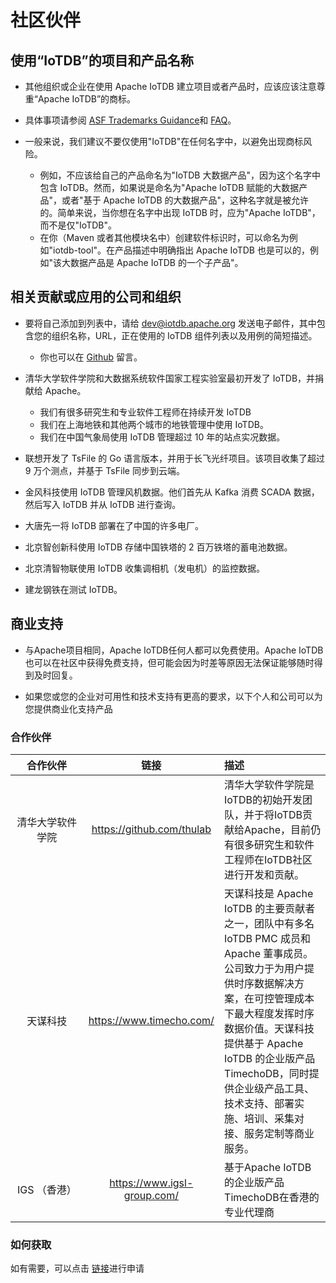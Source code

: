 <!--

    Licensed to the Apache Software Foundation (ASF) under one
    or more contributor license agreements.  See the NOTICE file
    distributed with this work for additional information
    regarding copyright ownership.  The ASF licenses this file
    to you under the Apache License, Version 2.0 (the
    "License"); you may not use this file except in compliance
    with the License.  You may obtain a copy of the License at
    
        http://www.apache.org/licenses/LICENSE-2.0
    
    Unless required by applicable law or agreed to in writing,
    software distributed under the License is distributed on an
    "AS IS" BASIS, WITHOUT WARRANTIES OR CONDITIONS OF ANY
    KIND, either express or implied.  See the License for the
    specific language governing permissions and limitations
    under the License.

-->

# 社区伙伴

## 使用“IoTDB”的项目和产品名称

- 其他组织或企业在使用 Apache IoTDB 建立项目或者产品时，应该应该注意尊重“Apache IoTDB”的商标。
- 具体事项请参阅 [ASF Trademarks Guidance](https://www.apache.org/foundation/marks/)和 [FAQ](https://www.apache.org/foundation/marks/faq/)。

- 一般来说，我们建议不要仅使用"IoTDB"在任何名字中，以避免出现商标风险。
  - 例如，不应该给自己的产品命名为"IoTDB 大数据产品"，因为这个名字中包含 IoTDB。然而，如果说是命名为"Apache IoTDB 赋能的大数据产品"，或者"基于 Apache IoTDB 的大数据产品"，这种名字就是被允许的。简单来说，当你想在名字中出现 IoTDB 时，应为"Apache IoTDB"，而不是仅"IoTDB"。
  - 在你（Maven 或者其他模块名中）创建软件标识时，可以命名为例如"iotdb-tool"。在产品描述中明确指出 Apache IoTDB 也是可以的，例如"该大数据产品是 Apache IoTDB 的一个子产品"。

## 相关贡献或应用的公司和组织
- 要将自己添加到列表中，请给 dev@iotdb.apache.org 发送电子邮件，其中包含您的组织名称，URL，正在使用的 IoTDB 组件列表以及用例的简短描述。
  - 你也可以在 [Github](https://github.com/apache/iotdb/issues/748) 留言。

- 清华大学软件学院和大数据系统软件国家工程实验室最初开发了 IoTDB，并捐献给 Apache。
	- 我们有很多研究生和专业软件工程师在持续开发 IoTDB
	- 我们在上海地铁和其他两个城市的地铁管理中使用 IoTDB。
	- 我们在中国气象局使用 IoTDB 管理超过 10 年的站点实况数据。
	
- 联想开发了 TsFile 的 Go 语言版本，并用于长飞光纤项目。该项目收集了超过 9 万个测点，并基于 TsFile 同步到云端。

- 金风科技使用 IoTDB 管理风机数据。他们首先从 Kafka 消费 SCADA 数据，然后写入 IoTDB 并从 IoTDB 进行查询。

- 大唐先一将 IoTDB 部署在了中国的许多电厂。
 
- 北京智创新科使用 IoTDB 存储中国铁塔的 2 百万铁塔的蓄电池数据。

- 北京清智物联使用 IoTDB 收集调相机（发电机）的监控数据。

- 建龙钢铁在测试 IoTDB。

## 商业支持
- 与Apache项目相同，Apache IoTDB任何人都可以免费使用。Apache IoTDB也可以在社区中获得免费支持，但可能会因为时差等原因无法保证能够随时得到及时回复。

- 如果您或您的企业对可用性和技术支持有更高的要求，以下个人和公司可以为您提供商业化支持产品
### 合作伙伴
| <div style="width:100px;">合作伙伴      </div>   | 链接                        | 描述                                                         |
| :---------------: | :--------------------------: | :----------------------------------------------------------- |
| 清华大学软件学院 | https://github.com/thulab   | 清华大学软件学院是IoTDB的初始开发团队，并于将IoTDB贡献给Apache，目前仍有很多研究生和软件工程师在IoTDB社区进行开发和贡献。 |
| 天谋科技         | https://www.timecho.com/    | 天谋科技是 Apache IoTDB 的主要贡献者之一，团队中有多名 IoTDB PMC 成员和 Apache 董事成员。公司致力于为用户提供时序数据解决方案，在可控管理成本下最大程度发挥时序数据价值。天谋科技提供基于 Apache IoTDB 的企业版产品 TimechoDB，同时提供企业级产品工具、技术支持、部署实施、培训、采集对接、服务定制等商业服务。 |
| IGS （香港）     | https://www.igsl-group.com/ | 基于Apache IoTDB的企业版产品TimechoDB在香港的专业代理商      |

### 如何获取
如有需要，可以点击 [链接](https://www.timecho.com/product)进行申请